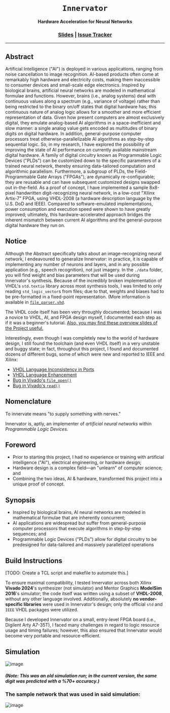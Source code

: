 <div align="center">

  <h1><code>Innervator</code></h1>

  <p>
    <strong>Hardware Acceleration for Neural Networks</strong>
  </p>

  <h3>
    <a href="https://github.com/Thraetaona/Innervator/blob/main/docs/innervator_slides.pdf">Slides</a>
    <span> | </span>
    <a href="https://github.com/Thraetaona/Innervator/issues">Issue Tracker</a>
  </h3>
  
</div>

***

## Abstract
Artificial Intelligence ("AI") is deployed in various applications, ranging from noise cancellation to image recognition.  AI-based products often come at remarkably high hardware and electricity costs, making them inaccessible to consumer devices and small-scale edge electronics.  Inspired by biological brains, artificial neural networks are modeled in mathematical formulae and functions.  However, brains (i.e., analog systems) deal with continuous values along a spectrum (e.g., variance of voltage) rather than being restricted to the binary on/off states that digital hardware has; this continuous nature of analog logic allows for a smoother and more efficient representation of data.  Given how present computers are almost exclusively digital, they emulate analog-based AI algorithms in a space-inefficient and slow manner: a single analog value gets encoded as multitudes of binary digits on digital hardware.  In addition, general-purpose computer processors treat otherwise-parallelizable AI algorithms as step-by-step sequential logic.  So, in my research, I have explored the possibility of improving the state of AI performance on currently available mainstream digital hardware.  A family of digital circuitry known as Programmable Logic Devices ("PLDs") can be customized down to the specific parameters of a trained neural network, thereby ensuring data-tailored computation and algorithmic parallelism.  Furthermore, a subgroup of PLDs, the Field-Programmable Gate Arrays ("FPGAs"), are dynamically re-configurable; they are reusable and can have subsequent customized designs swapped out in-the-field.  As a proof of concept, I have implemented a sample 8x8-pixel handwritten digit-recognizing neural network, in a low-cost "Xilinx Artix-7" FPGA, using VHDL-2008 (a hardware description language by the U.S. DoD and IEEE).  Compared to software-emulated implementations, power consumption and execution speed were shown to have greatly improved; ultimately, this hardware-accelerated approach bridges the inherent mismatch between current AI algorithms and the general-purpose digital hardware they run on. 

## Notice
Although the Abstract specifically talks about an image-recognizing neural network, I endeavoured to generalize Innervator: in practice, it is capable of implementing any number of neurons and layers, and in any possible application (e.g., speech recognition), not just imagery.  In the `./data` folder, you will find weight and bias parameters that will be used during Innervator's synthesis.  Because of the incredibly broken implementation of VHDL's `std.textio` library across most synthesis tools, I was limited to only reading `std_logic_vector`s from files; due to that, weights and biases had to be pre-formatted in a fixed-point representation.  (More information is available in [`file_parser.vhd`](https://github.com/Thraetaona/Innervator/blob/main/src/neural/utils/file_parser.vhd).

The VHDL code itself has been very throughly documented; because I was a novice to VHDL, AI, and FPGA design myself, I documented each step as if it was a beginner's tutorial.  [Also, you may find these overview slides of the Project useful.](https://github.com/Thraetaona/Innervator/blob/main/docs/innervator_slides.pdf)

Interestingly, even though I was completely new to the world of hardware design, I still found the toolchain (and even VHDL itself) in a very unstable and buggy state; in fact, throughout this project, I found and documented dozens of different bugs, some of which were new and reported to IEEE and Xilinx:
* [VHDL Language Inconsistency in Ports](https://gitlab.com/IEEE-P1076/VHDL-Issues/-/issues/311)
* [VHDL Language Enhancement](https://gitlab.com/IEEE-P1076/VHDL-Issues/-/issues/312)
* [Bug in Vivado's `file_open()`](https://support.xilinx.com/s/question/0D54U00008CO8pTSAT/bug-fileopen-is-not-consistent-with-ieee-standards)
* [Bug in Vivado's `read()`](https://support.xilinx.com/s/question/0D54U00008ADvMRSA1/bug-in-vhdl-textioread-overload-of-real-datatypes-size-mismatch-in-assignment)

## Nomenclature
To innervate means "to supply something with nerves."

Innervator is, aptly, an implementer of *artificial neural networks* within *Programmable Logic Devices.*

## Foreword
* Prior to starting this project, I had no experience or training with artificial intelligence ("AI"), electrical engineering, or hardware design;
* Hardware design is a complex field&mdash;an "unlearn" of computer science; and
* Combining the two ideas, AI & hardware, transformed this project into a unique proof of concept.

## Synopsis
* Inspired by biological brains, AI neural networks are modeled in mathematical formulae that are inherently concurrent;
* AI applications are widespread but suffer from general-purpose computer processors that execute algorithms in step-by-step sequences; and
* Programmable Logic Devices ("PLDs") allow for digital circuitry to be predesigned for data-tailored and massively parallelized operations

## Build Instructions
[TODO: Create a TCL script and makefile to automate this.]

To ensure maximal compatibility, I tested Innervator across both Xilinx **Vivado 2024**'s synthesizer (not simulator) and Mentor Graphics **ModelSim 2016**'s simulator; the code itself was written using a subset of **VHDL-2008**, without any other language involved.  Additionally, absolutely **no vendor-specific libraries** were used in Innervator's design; only the official `std` and `IEEE` VHDL packages were utilized.

Because I developed Innervator on a small, entry-level FPGA board (i.e., Digilent Arty A7-35T), I faced many challenges in regard to logic resource usage and timing failures; however, this also ensured that Innervator would become very portable and resource-efficient.

## Simulation

![image](https://github.com/Thraetaona/Innervator/assets/42461518/d41b6820-9f31-438b-8ec8-4ff57709d11b)

##### (Note: This was an old simulation run; in the current version, the same digit was predicted with a %70+ accuracy.)

### The sample network that was used in said simulation:

![image](https://github.com/Thraetaona/Innervator/assets/42461518/209362d6-21fd-4f83-a357-e6855daa2485)
